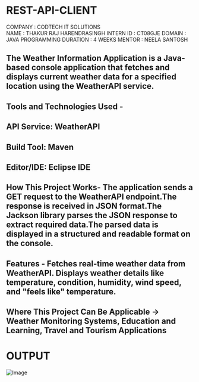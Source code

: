 # REST-API-CLIENT
COMPANY : CODTECH IT SOLUTIONS       
NAME : THAKUR RAJ HARENDRASINGH
INTERN ID : CT08GJE
DOMAIN : JAVA PROGRAMMING
DURATION : 4 WEEKS
MENTOR : NEELA SANTOSH

## The Weather Information Application is a Java-based console application that fetches and displays current weather data for a specified location using the WeatherAPI service.

## Tools and Technologies Used - 
## API Service: WeatherAPI
## Build Tool: Maven
## Editor/IDE: Eclipse IDE

## How This Project Works- The application sends a GET request to the WeatherAPI endpoint.The response is received in JSON format.The Jackson library parses the JSON response to extract required data.The parsed data is displayed in a structured and readable format on the console.


## Features - Fetches real-time weather data from WeatherAPI. Displays weather details like temperature, condition, humidity, wind speed, and "feels like" temperature.

## Where This Project Can Be Applicable -> Weather Monitoring Systems, Education and Learning, Travel and Tourism Applications

# OUTPUT
![Image](https://github.com/user-attachments/assets/820db36b-9b84-4a0c-be85-cbea57d99ec5)

